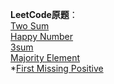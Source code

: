 **LeetCode原题**：  
[Two Sum](https://leetcode.com/problems/two-sum/)  
[Happy Number](https://leetcode.com/problems/happy-number/)  
[3sum](https://leetcode.com/problems/3sum/)  
[Majority Element](https://leetcode.com/problems/majority-element/)  
\*[First Missing Positive](https://leetcode.com/problems/first-missing-positive/)
